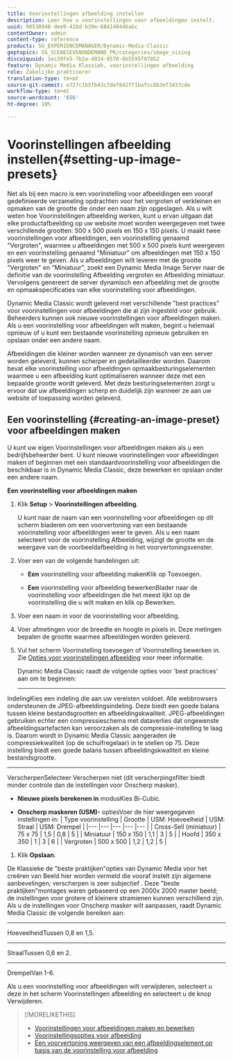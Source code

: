 ```yaml
---
title: Voorinstellingen afbeelding instellen
description: Leer hoe u voorinstellingen voor afbeeldingen instelt.
uuid: 90530948-dee9-41bd-b39e-684140446abc
contentOwner: admin
content-type: reference
products: SG_EXPERIENCEMANAGER/Dynamic-Media-Classic
geptopics: SG_SCENESEVENONDEMAND_PK/categories/image_sizing
discoiquuid: 1ec39fe5-7b2a-4034-9570-6b5595f97052
feature: Dynamic Media Klassiek, voorinstellingen afbeelding
role: Zakelijke praktiserer
translation-type: tm+mt
source-git-commit: e727c1b5fb43c7def842ff1bafcc8b3ef3437cde
workflow-type: tm+mt
source-wordcount: '656'
ht-degree: 10%

---
```



# Voorinstellingen afbeelding instellen{#setting-up-image-presets}

Net als bij een macro is een voorinstelling voor afbeeldingen een vooraf gedefinieerde verzameling opdrachten voor het vergroten of verkleinen en opmaken van de grootte die onder een naam zijn opgeslagen. Als u wilt weten hoe Voorinstellingen afbeelding werken, kunt u ervan uitgaan dat elke productafbeelding op uw website moet worden weergegeven met twee verschillende grootten: 500 x 500 pixels en 150 x 150 pixels. U maakt twee voorinstellingen voor afbeeldingen, een voorinstelling genaamd &quot;Vergroten&quot;, waarmee u afbeeldingen met 500 x 500 pixels kunt weergeven en een voorinstelling genaamd &quot;Miniatuur&quot; om afbeeldingen met 150 x 150 pixels weer te geven. Als u afbeeldingen wilt leveren met de grootte &quot;Vergroten&quot; en &quot;Miniatuur&quot;, zoekt een Dynamic Media Image Server naar de definitie van de voorinstelling Afbeelding vergroten en Afbeelding miniatuur. Vervolgens genereert de server dynamisch een afbeelding met de grootte en opmaakspecificaties van elke voorinstelling voor afbeeldingen.

Dynamic Media Classic wordt geleverd met verschillende &quot;best practices&quot; voor voorinstellingen voor afbeeldingen die al zijn ingesteld voor gebruik. Beheerders kunnen ook nieuwe voorinstellingen voor afbeeldingen maken. Als u een voorinstelling voor afbeeldingen wilt maken, begint u helemaal opnieuw of u kunt een bestaande voorinstelling opnieuw gebruiken en opslaan onder een andere naam.

Afbeeldingen die kleiner worden wanneer ze dynamisch van een server worden geleverd, kunnen scherper en gedetailleerder worden. Daarom bevat elke voorinstelling voor afbeeldingen opmaakbesturingselementen waarmee u een afbeelding kunt optimaliseren wanneer deze met een bepaalde grootte wordt geleverd. Met deze besturingselementen zorgt u ervoor dat uw afbeeldingen scherp en duidelijk zijn wanneer ze aan uw website of toepassing worden geleverd.

## Een voorinstelling {#creating-an-image-preset} voor afbeeldingen maken

U kunt uw eigen Voorinstellingen voor afbeeldingen maken als u een bedrijfsbeheerder bent. U kunt nieuwe voorinstellingen voor afbeeldingen maken of beginnen met een standaardvoorinstelling voor afbeeldingen die beschikbaar is in Dynamic Media Classic, deze bewerken en opslaan onder een andere naam.

**Een voorinstelling voor afbeeldingen maken**

1. Klik **Setup** > **Voorinstellingen afbeelding**.

   U kunt naar de naam van een voorinstelling voor afbeeldingen op dit scherm bladeren om een voorvertoning van een bestaande voorinstelling voor afbeeldingen weer te geven. Als u een naam selecteert voor de voorinstelling Afbeelding, wijzigt de grootte en de weergave van de voorbeeldafbeelding in het voorvertoningsvenster.

1. Voer een van de volgende handelingen uit:

   * **Een**
voorinstelling voor afbeelding makenKlik op Toevoegen.

   * **Een**
voorinstelling voor afbeelding bewerkenBlader naar de voorinstelling voor afbeeldingen die het meest lijkt op de voorinstelling die u wilt maken en klik op Bewerken.

1. Voer een naam in voor de voorinstelling voor afbeelding.
1. Voer afmetingen voor de breedte en hoogte in pixels in. Deze metingen bepalen de grootte waarmee afbeeldingen worden geleverd.
1. Vul het scherm Voorinstelling toevoegen of Voorinstelling bewerken in. Zie [Opties voor voorinstellingen afbeelding](application-setup.md#image_preset_options) voor meer informatie.

   Dynamic Media Classic raadt de volgende opties voor &#39;best practices&#39; aan om te beginnen:

   * ****
IndelingKies een indeling die aan uw vereisten voldoet. Alle webbrowsers ondersteunen de JPEG-afbeeldingsindeling. Deze biedt een goede balans tussen kleine bestandsgrootten en afbeeldingskwaliteit. JPEG-afbeeldingen gebruiken echter een compressieschema met dataverlies dat ongewenste afbeeldingsartefacten kan veroorzaken als de compressie-instelling te laag is. Daarom wordt in Dynamic Media Classic aangeraden de compressiekwaliteit (op de schuifregelaar) in te stellen op 75. Deze instelling biedt een goede balans tussen afbeeldingskwaliteit en kleine bestandsgrootte.

   * ****
VerscherpenSelecteer Verscherpen niet (dit verscherpingsfilter biedt minder controle dan de instellingen voor Onscherp masker).

   * **Nieuwe pixels berekenen in**
modusKies Bi-Cubic.

   * **Onscherp maskeren (USM)-**
optiesVoer de hier weergegeven instellingen in:
   | Type voorinstelling | Grootte | USM: Hoeveelheid | USM: Straal | USM: Drempel |
   |--- |--- |--- |--- |--- |
   | Cross-Sell (miniatuur) | 75 x 75 | 1,5 | 0,8 | 5 |
   | Miniatuur | 150 x 150 | 1,1 | 3 | 5 |
   | Hoofd | 350 x 350 | 1 | 3 | 6 |
   | Vergroten | 500 x 500 | 1,2 | 1,2 | 5 |

1. Klik **Opslaan**.

De Klassieke de &quot;beste praktijken&quot;opties van Dynamic Media voor het creëren van Beeld hier worden vermeld die vooraf instelt zijn algemene aanbevelingen; verscherpen is zeer subjectief . Deze &quot;beste praktijken&quot;montages waren gebaseerd op een 2000x 2000 master beeld; de instellingen voor grotere of kleinere stramienen kunnen verschillend zijn. Als u de instellingen voor Onscherp masker wilt aanpassen, raadt Dynamic Media Classic de volgende bereiken aan:

* ****
HoeveelheidTussen 0,8 en 1,5.

* ****
StraalTussen 0,6 en 2.

* ****
DrempelVan 1-6.

Als u een voorinstelling voor afbeeldingen wilt verwijderen, selecteert u deze in het scherm Voorinstellingen afbeelding en selecteert u de knop Verwijderen.

>[!MORELIKETHIS]
>
>* [Voorinstellingen voor afbeeldingen maken en bewerken](application-setup.md#creating_and_editing_image_presets)
>* [Voorinstellingsopties voor afbeelding](application-setup.md#image_preset_options)
>* [Een voorvertoning weergeven van een afbeeldingselement op basis van de voorinstelling voor afbeelding](previewing-asset.md#previewing_an_image_asset_based_on_its_image_preset)

